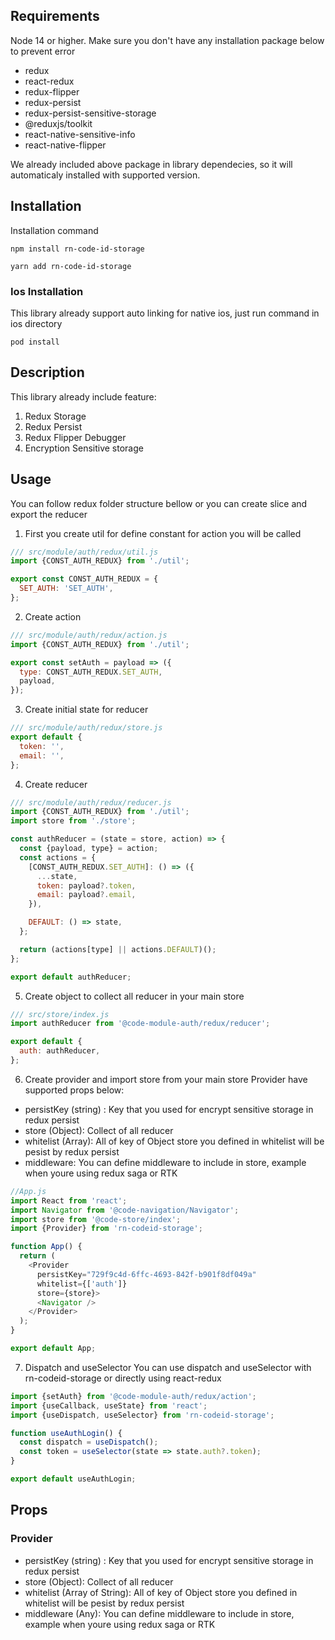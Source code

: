## Requirements

Node 14 or higher. Make sure you don't have any installation package below to prevent error

- redux
- react-redux
- redux-flipper
- redux-persist
- redux-persist-sensitive-storage
- @reduxjs/toolkit
- react-native-sensitive-info
- react-native-flipper

We already included above package in library dependecies, so it will automaticaly installed with supported version.

## Installation

Installation command

```
npm install rn-code-id-storage
```

```
yarn add rn-code-id-storage
```

### Ios Installation

This library already support auto linking for native ios, just run command in ios directory

```
pod install
```

## Description

This library already include feature:

1. Redux Storage
2. Redux Persist
3. Redux Flipper Debugger
4. Encryption Sensitive storage

## Usage

You can follow redux folder structure bellow or you can create slice and export the reducer

1. First you create util for define constant for action you will be called

```js
/// src/module/auth/redux/util.js
import {CONST_AUTH_REDUX} from './util';

export const CONST_AUTH_REDUX = {
  SET_AUTH: 'SET_AUTH',
};
```

2. Create action

```js
/// src/module/auth/redux/action.js
import {CONST_AUTH_REDUX} from './util';

export const setAuth = payload => ({
  type: CONST_AUTH_REDUX.SET_AUTH,
  payload,
});
```

3. Create initial state for reducer

```js
/// src/module/auth/redux/store.js
export default {
  token: '',
  email: '',
};
```

4. Create reducer

```js
/// src/module/auth/redux/reducer.js
import {CONST_AUTH_REDUX} from './util';
import store from './store';

const authReducer = (state = store, action) => {
  const {payload, type} = action;
  const actions = {
    [CONST_AUTH_REDUX.SET_AUTH]: () => ({
      ...state,
      token: payload?.token,
      email: payload?.email,
    }),

    DEFAULT: () => state,
  };

  return (actions[type] || actions.DEFAULT)();
};

export default authReducer;
```

5. Create object to collect all reducer in your main store

```js
/// src/store/index.js
import authReducer from '@code-module-auth/redux/reducer';

export default {
  auth: authReducer,
};
```

6. Create provider and import store from your main store
   Provider have supported props below:

- persistKey (string) : Key that you used for encrypt sensitive storage in redux persist
- store (Object): Collect of all reducer
- whitelist (Array): All of key of Object store you defined in whitelist will be pesist by redux persist
- middleware: You can define middleware to include in store, example when youre using redux saga or RTK

```js
//App.js
import React from 'react';
import Navigator from '@code-navigation/Navigator';
import store from '@code-store/index';
import {Provider} from 'rn-codeid-storage';

function App() {
  return (
    <Provider
      persistKey="729f9c4d-6ffc-4693-842f-b901f8df049a"
      whitelist={['auth']}
      store={store}>
      <Navigator />
    </Provider>
  );
}

export default App;
```

7. Dispatch and useSelector
   You can use dispatch and useSelector with rn-codeid-storage or directly using react-redux

```js
import {setAuth} from '@code-module-auth/redux/action';
import {useCallback, useState} from 'react';
import {useDispatch, useSelector} from 'rn-codeid-storage';

function useAuthLogin() {
  const dispatch = useDispatch();
  const token = useSelector(state => state.auth?.token);
}

export default useAuthLogin;
```

## Props

### Provider

- persistKey (string) : Key that you used for encrypt sensitive storage in redux persist
- store (Object): Collect of all reducer
- whitelist (Array of String): All of key of Object store you defined in whitelist will be pesist by redux persist
- middleware (Any): You can define middleware to include in store, example when youre using redux saga or RTK
